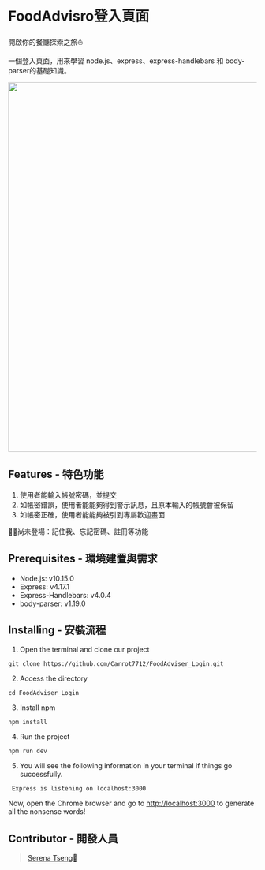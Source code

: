 # FoodAdvisro登入頁面

開啟你的餐廳探索之旅⛵

一個登入頁面，用來學習 node.js、express、express-handlebars 和 body-parser的基礎知識。

<div align=center><img width="750" src="https://i.imgur.com/rFIzo8a.png"></div>

## Features - 特色功能

1. 使用者能輸入帳號密碼，並提交
2. 如帳密錯誤，使用者能能夠得到警示訊息，且原本輸入的帳號會被保留
3. 如帳密正確，使用者能能夠被引到專屬歡迎畫面

👷‍♂尚未登場：記住我、忘記密碼、註冊等功能
## Prerequisites - 環境建置與需求

- Node.js: v10.15.0
- Express: v4.17.1
- Express-Handlebars: v4.0.4
- body-parser: v1.19.0

## Installing - 安裝流程

1. Open the terminal and clone our project

```
git clone https://github.com/Carrot7712/FoodAdviser_Login.git
```

2. Access the directory

```
cd FoodAdviser_Login
```

3. Install npm

```
npm install
```

4. Run the project

```
npm run dev
```

5. You will see the following information in your terminal if things go successfully.

```
 Express is listening on localhost:3000
```

Now, open the Chrome browser and go to [http://localhost:3000](http://localhost:3000) to generate all the nonsense words!

## Contributor - 開發人員

> [Serena Tseng🥕](https://github.com/Carrot7712)
